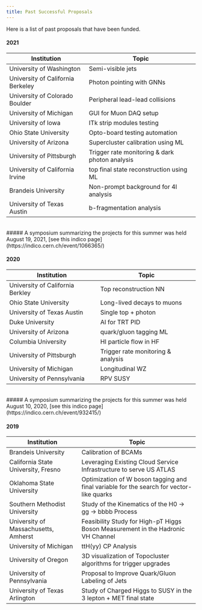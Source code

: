 ```yaml
---
title: Past Successful Proposals
---
```


Here is a list of past proposals that have been funded.

#### 2021

| Institution | Topic | 
|-------|--------|
| University of Washington	| Semi-visible jets |
| University of California Berkeley |	Photon pointing with GNNs |
| University of Colorado Boulder	| Peripheral lead-lead collisions |
| University of Michigan | GUI for Muon DAQ setup |
| University of Iowa |	ITk strip modules testing |
| Ohio State University |	Opto-board testing automation |
| University of Arizona	| Supercluster calibration using ML |
| University of Pittsburgh | Trigger rate monitoring & dark photon analysis |
| University of California Irvine | top final state reconstruction using ML |
| Brandeis University | Non-prompt background for 4l analysis |
| University of Texas Austin	| b-fragmentation analysis |

<br>
##### A symposium summarizing the projects for this summer was held August 19, 2021, [see this indico page](https://indico.cern.ch/event/1066365/)
<br>

#### 2020

| Institution | Topic | 
|-------|--------|
| University of California Berkley	| Top reconstruction NN |
| Ohio State University |	Long-lived decays to muons |
| University of Texas Austin	| Single top + photon |
| Duke University |	AI for TRT PID |
| University of Arizona	| quark/gluon tagging ML |
| Columbia University | HI particle flow in HF |
| University of Pittsburgh | Trigger rate monitoring & analysis |
| University of Michigan | Longitudinal WZ |
| University of Pennsylvania | RPV SUSY |

<br>
##### A symposium summarizing the projects for this summer was held August 10, 2020, [see this indico page](https://indico.cern.ch/event/932415/)
<br>

#### 2019

| Institution | Topic | 
|-------|--------|
| Brandeis University | Calibration of BCAMs | 
| California State University, Fresno | Leveraging Existing Cloud Service Infrastructure to serve US ATLAS | 
| Oklahoma State University | Optimization of W boson tagging and final variable for the search for vector-like quarks |
| Southern Methodist University | Study of the Kinematics of the H0 -> gg -> bbbb Process |
| University of Massachusetts, Amherst | Feasibility Study for High-pT Higgs Boson Measurement in the Hadronic VH Channel |
| University of Michigan | ttH(yy) CP Analysis | 
| University of Oregon | 3D visualization of Topocluster algorithms for trigger upgrades | 
| University of Pennsylvania | Proposal to Improve Quark/Gluon Labeling of Jets |
| University of Texas Arlington | Study of Charged Higgs to SUSY in the 3 lepton + MET final state | 
